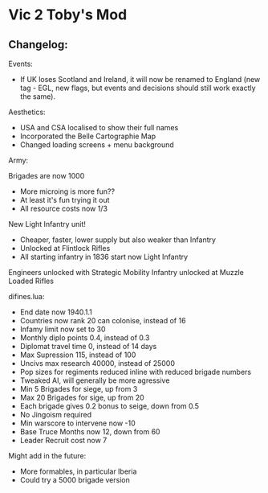 # Vic 2 Toby's Mod

## Changelog:

Events:
- If UK loses Scotland and Ireland, it will now be renamed to England (new tag - EGL, new flags, but events and decisions should still work exactly the same).

Aesthetics:
- USA and CSA localised to show their full names
- Incorporated the Belle Cartographie Map
- Changed loading screens + menu background

Army:

Brigades are now 1000
- More microing is more fun??
- At least it's fun trying it out
- All resource costs now 1/3

New Light Infantry unit!
- Cheaper, faster, lower supply but also weaker than Infantry
- Unlocked at Flintlock Rifles
- All starting infantry in 1836 start now Light Infantry

Engineers unlocked with Strategic Mobility
Infantry unlocked at Muzzle Loaded Rifles


difines.lua:
- End date now 1940.1.1
- Countries now rank 20 can colonise, instead of 16
- Infamy limit now set to 30
- Monthly diplo points 0.4, instead of 0.3
- Diplomat travel time 0, instead of 14 days
- Max Supression 115, instead of 100
- Uncivs max research 40000, instead of 25000
- Pop sizes for regiments reduced inline with reduced brigade numbers
- Tweaked AI, will generally be more agressive
- Min 5 Brigades for siege, up from 3
- Max 20 Brigades for sige, up from 20
- Each brigade gives 0.2 bonus to seige, down from 0.5
- No Jingoism required
- Min warscore to intervene now -10
- Base Truce Months now 12, down from 60
- Leader Recruit cost now 7

Might add in the future:
- More formables, in particular Iberia
- Could try a 5000 brigade version
